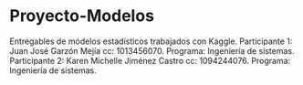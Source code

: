 # Proyecto-Modelos
Entregables de módelos estadísticos trabajados con Kaggle. Participante 1: Juan José Garzón Mejía cc: 1013456070. Programa: Ingeniería de sistemas. Participante 2: Karen Michelle Jiménez Castro cc: 1094244076. Programa: Ingeniería de sistemas.
